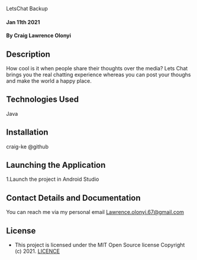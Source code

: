 LetsChat Backup
#### Jan 11th 2021
#### By **Craig Lawrence Olonyi**

## Description

How cool is it when people share their thoughts over the media? Lets Chat brings you the real chatting experience
whereas you can post your thoughs and make the world a happy place.


## Technologies Used
Java

## Installation
craig-ke @github

## Launching the Application

1.Launch the project in Android Studio



## Contact Details and Documentation

You can reach me via my personal email Lawrence.olonyi.67@gmail.com


## License

- This project is licensed under the MIT Open Source license Copyright (c) 2021. [LICENCE](LICENSE)